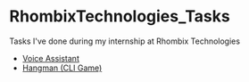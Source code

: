 # RhombixTechnologies_Tasks
 Tasks I've done during my internship at Rhombix Technologies
- [Voice Assistant](https://github.com/abrafy17/RhombixTechnologies_Tasks/blob/main/voice-assistant/README_VOICE_ASSISTANT.md)
- [Hangman (CLI Game)](https://github.com/abrafy17/RhombixTechnologies_Tasks/blob/main/hangman-game/README_HANGMAN.md)
